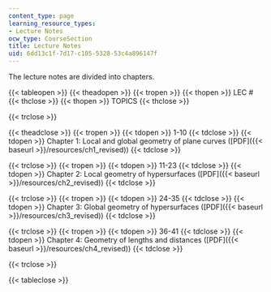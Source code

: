 ```yaml
---
content_type: page
learning_resource_types:
- Lecture Notes
ocw_type: CourseSection
title: Lecture Notes
uid: 6dd13c1f-7d17-c105-5328-53c4a896147f
---
```


The lecture notes are divided into chapters.

{{< tableopen >}}
{{< theadopen >}}
{{< tropen >}}
{{< thopen >}}
LEC #
{{< thclose >}}
{{< thopen >}}
TOPICS
{{< thclose >}}

{{< trclose >}}

{{< theadclose >}}
{{< tropen >}}
{{< tdopen >}}
1-10
{{< tdclose >}}
{{< tdopen >}}
Chapter 1: Local and global geometry of plane curves ([PDF]({{< baseurl >}}/resources/ch1_revised))
{{< tdclose >}}

{{< trclose >}}
{{< tropen >}}
{{< tdopen >}}
11-23
{{< tdclose >}}
{{< tdopen >}}
Chapter 2: Local geometry of hypersurfaces ([PDF]({{< baseurl >}}/resources/ch2_revised))
{{< tdclose >}}

{{< trclose >}}
{{< tropen >}}
{{< tdopen >}}
24-35
{{< tdclose >}}
{{< tdopen >}}
Chapter 3: Global geometry of hypersurfaces ([PDF]({{< baseurl >}}/resources/ch3_revised))
{{< tdclose >}}

{{< trclose >}}
{{< tropen >}}
{{< tdopen >}}
36-41
{{< tdclose >}}
{{< tdopen >}}
Chapter 4: Geometry of lengths and distances ([PDF]({{< baseurl >}}/resources/ch4_revised))
{{< tdclose >}}

{{< trclose >}}

{{< tableclose >}}